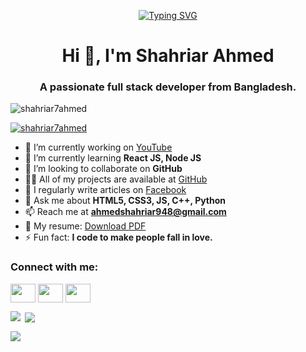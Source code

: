 <p align="center">
  <a href="https://git.io/typing-svg">
    <img src="https://readme-typing-svg.herokuapp.com?font=Fira+Code&size=28&pause=1200&color=0E75B6&center=true&vCenter=true&width=900&height=70&lines=Hi+👋,+I'm+Shahriar+Ahmed;Full+Stack+Developer+💻;Machine+Learning+Enthusiast+🤖;Tech+Content+Creator+🎥;Open+Source+Contributor+🌍;Always+Learning+New+Things+🚀;Warning:+I+debug+better+with+coffee+☕😂" alt="Typing SVG" />
  </a>
</p>

<h1 align="center">Hi 👋, I'm Shahriar Ahmed</h1>
<h3 align="center">A passionate full stack developer from Bangladesh.</h3>

<p align="left">
  <img src="https://komarev.com/ghpvc/?username=shahriar7ahmed&label=Profile%20views&color=0e75b6&style=flat" alt="shahriar7ahmed" />
</p>

<p align="left">
  <a href="https://github.com/ryo-ma/github-profile-trophy">
    <img src="https://github-profile-trophy.vercel.app/?username=shahriar7ahmed&theme=onedark&row=1&column=6" alt="shahriar7ahmed" />
  </a>
</p>

- 🔭 I’m currently working on [YouTube](https://www.youtube.com/@code_se7en33z)  
- 🌱 I’m currently learning **React JS, Node JS**  
- 👯 I’m looking to collaborate on **GitHub**  
- 👨‍💻 All of my projects are available at [GitHub](https://github.com/shahriar7ahmed)  
- 📝 I regularly write articles on [Facebook](https://www.facebook.com/ahmed.shahriar.plabon)  
- 💬 Ask me about **HTML5, CSS3, JS, C++, Python**  
- 📫 Reach me at **ahmedshahriar948@gmail.com**  
- 📄 My resume: [Download PDF](https://www.dropbox.com/scl/fi/to6fs0q9b8t2cjo3kyb35/Shahriar-Ahmed.pdf?rlkey=xkvjg1wzzrkbniimh259f0479&st=xrbihkk0&dl=0)  
- ⚡ Fun fact: **I code to make people fall in love.**  

<h3 align="left">Connect with me:</h3>
<p align="left">
<a href="https://linkedin.com/in/shahriar-ahmed" target="blank"><img align="center" src="https://raw.githubusercontent.com/rahuldkjain/github-profile-readme-generator/master/src/images/icons/Social/linked-in-alt.svg" height="30" width="40" /></a>
<a href="https://facebook.com/ahmed.shahriar.plabon" target="blank"><img align="center" src="https://raw.githubusercontent.com/rahuldkjain/github-profile-readme-generator/master/src/images/icons/Social/facebook.svg" height="30" width="40" /></a>
<a href="https://www.youtube.com/@code_se7en33z" target="blank"><img align="center" src="https://raw.githubusercontent.com/rahuldkjain/github-profile-readme-generator/master/src/images/icons/Social/youtube.svg" height="30" width="40" /></a>
</p>

<p><img align="left" src="https://github-readme-stats.vercel.app/api/top-langs?username=shahriar7ahmed&show_icons=true&locale=en&layout=compact" /></p>

<p>&nbsp;<img align="center" src="https://github-readme-stats.vercel.app/api?username=shahriar7ahmed&show_icons=true&locale=en" /></p>

<p><img align="center" src="https://streak-stats.demolab.com?user=shahriar7ahmed" /></p>
